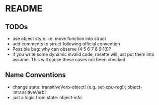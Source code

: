 # README

## TODOs

- use object style. i.e. move function into struct
- add comments to struct following official convention
- Possible bug: why can observe (4 5 6 7 8 9 10)?
- if you write some dynamic invalid code, rosette will just put them into assume. This will cause these cases not been checked.

## Name Conventions

- change state: transitiveVerb-object! (e.g. set-cpu-reg!); object-intransitiveVerb!
- just a logic from state: object-info
